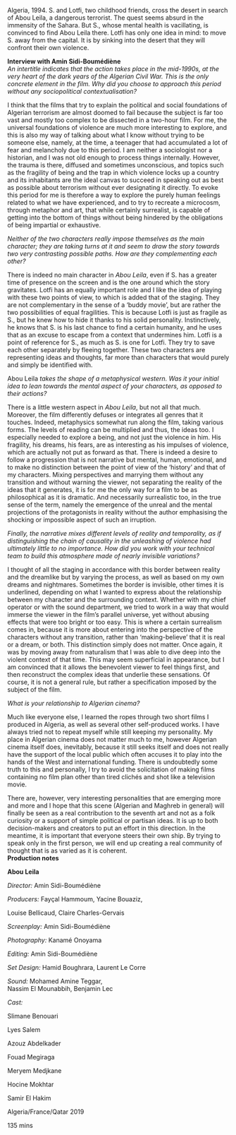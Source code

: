 
Algeria, 1994. S. and Lotfi, two childhood friends, cross the desert in search of Abou Leila, a dangerous terrorist. The quest seems absurd in the immensity of the Sahara. But S., whose mental health is vacillating, is convinced to find Abou Leila there. Lotfi has only one idea in mind: to move S. away from the capital. It is by sinking into the desert that they will confront their own violence.<br>

**Interview with Amin Sidi-Boumédiène**<br>
_An intertitle indicates that the action takes place in the mid-1990s, at the very heart of the dark years of the Algerian Civil War. This is the only concrete element in the film. Why did you choose to approach this period without any sociopolitical contextualisation?_

I think that the films that try to explain the political and social foundations of Algerian terrorism are almost doomed to fail because the subject is far too vast and mostly too complex to be dissected in a two-hour film. For me, the universal foundations of violence are much more interesting to explore, and this is also my way of talking about what I know without trying to be someone else, namely, at the time, a teenager that had accumulated a lot of fear and melancholy due to this period. I am neither a sociologist nor a historian, and I was not old enough to process things internally. However, the trauma is there, diffused and sometimes unconscious, and topics such as the fragility of being and the trap in which violence locks up a country and its inhabitants are the ideal canvas to succeed in speaking out as best as possible about terrorism without ever designating it directly. To evoke this period for me is therefore a way to explore the purely human feelings related to what we have experienced, and to try to recreate a microcosm, through metaphor and art, that while certainly surrealist, is capable of getting into the bottom of things without being hindered by the obligations of being impartial or exhaustive.

_Neither of the two characters really impose themselves as the main character; they are taking turns at it and seem to draw the story towards two very contrasting possible paths. How are they complementing each other?_

There is indeed no main character in _Abou Leila_, even if S. has a greater time of presence on the screen and is the one around which the story gravitates. Lotfi has an equally important role and I like the idea of playing with these two points of view, to which is added that of the staging. They are not complementary in the sense of a ‘buddy movie’, but are rather the two possibilities of equal fragilities. This is because Lotfi is just as fragile as S., but he knew how to hide it thanks to his solid personality. Instinctively, he knows that S. is his last chance to find a certain humanity, and he uses that as an excuse to escape from a context that undermines him. Lotfi is a point of reference for S., as much as S. is one for Lotfi. They try to save each other separately by fleeing together. These two characters are representing ideas and thoughts, far more than characters that would purely and simply be identified with.

Abou Leila _takes the shape of a metaphysical western. Was it your initial idea to lean towards the mental aspect of your characters, as opposed to  
their actions?_

There is a little western aspect in _Abou Leila_, but not all that much. Moreover, the film differently defuses or integrates all genres that it touches. Indeed, metaphysics somewhat run along the film, taking various forms. The levels of reading can be multiplied and thus, the ideas too. I especially needed to explore a being, and not just the violence in him. His fragility, his dreams, his fears, are as interesting as his impulses of violence, which are actually not put as forward as that. There is indeed a desire to follow a progression that is not narrative but mental, human, emotional, and to make no distinction between the point of view of the ‘history’ and that of my characters. Mixing perspectives and marrying them without any transition and without warning the viewer, not separating the reality of the ideas that it generates, it is for me the only way for a film to be as philosophical as it is dramatic. And necessarily surrealistic too, in the true sense of the term, namely the emergence of the unreal and the mental projections of the protagonists in reality without the author emphasising the shocking or impossible aspect of such an irruption.

_Finally, the narrative mixes different levels of reality and temporality, as if distinguishing the chain of causality in the unleashing of violence had ultimately little to no importance. How did you work with your technical team to build this atmosphere made of nearly invisible variations?_

I thought of all the staging in accordance with this border between reality and the dreamlike but by varying the process, as well as based on my own dreams and nightmares. Sometimes the border is invisible, other times it is underlined, depending on what I wanted to express about the relationship between my character and the surrounding context. Whether with my chief operator or with the sound department, we tried to work in a way that would immerse the viewer in the film’s parallel universe, yet without abusing effects that were too bright or too easy. This is where a certain surrealism comes in, because it is more about entering into the perspective of the characters without any transition, rather than ‘making-believe’ that it is real or a dream, or both.  This distinction simply does not matter. Once again, it was by moving away from naturalism that I was able to dive deep into the violent context of that time. This may seem superficial in appearance, but I am convinced that it allows the benevolent viewer to feel things first, and then reconstruct the complex ideas that underlie these sensations. Of course, it is not a general rule, but rather a specification imposed by the subject of the film.

_What is your relationship to Algerian cinema?_

Much like everyone else, I learned the ropes through two short films I produced in Algeria, as well as several other self-produced works. I have always tried not to repeat myself while still keeping my personality. My place in Algerian cinema does not matter much to me, however Algerian cinema itself does, inevitably, because it still seeks itself and does not really have the support of the local public which often accuses it to play into the hands of the West and international funding. There is undoubtedly some truth to this and personally, I try to avoid the solicitation of making films containing no film plan other than tired clichés and shot like a television movie.

There are, however, very interesting personalities that are emerging more and more and I hope that this scene (Algerian and Maghreb in general) will finally be seen as a real contribution to the seventh art and not as a folk curiosity or a support of simple political or partisan ideas. It is up to both decision-makers and creators to put an effort in this direction. In the meantime, it is important that everyone steers their own ship. By trying to speak only in the first person, we will end up creating a real community of thought that is as varied as it is coherent.<br>
**Production notes**<br>


**Abou Leila**

_Director:_ Amin Sidi-Boumédiène

_Producers:_ Fayçal Hammoum, Yacine Bouaziz,

Louise Bellicaud, Claire Charles-Gervais

_Screenplay:_ Amin Sidi-Boumédiène

_Photography:_ Kanamé Onoyama

_Editing:_ Amin Sidi-Boumédiène

_Set Design:_ Hamid Boughrara, Laurent Le Corre

_Sound:_ Mohamed Amine Teggar,  
Nassim El Mounabbih, Benjamin Lec

_Cast:_

Slimane Benouari

Lyes Salem

Azouz Abdelkader

Fouad Megiraga

Meryem Medjkane

Hocine Mokhtar

Samir El Hakim

Algeria/France/Qatar 2019

135 mins
<!--stackedit_data:
eyJoaXN0b3J5IjpbLTU4NjQzODMyMV19
-->